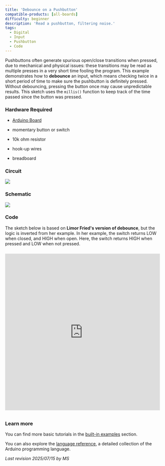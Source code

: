 ```yaml
---
title: 'Debounce on a Pushbutton'
compatible-products: [all-boards]
difficulty: beginner
description: 'Read a pushbutton, filtering noise.'
tags: 
  - Digital
  - Input
  - Pushbutton
  - Code
---
```


Pushbuttons often generate spurious open/close transitions when pressed, due to mechanical and physical issues: these transitions may be read as multiple presses in a very short time fooling the program. This example demonstrates how to **debounce** an input, which means checking twice in a short period of time to make sure the pushbutton is definitely pressed. Without debouncing, pressing the button once may cause unpredictable results. This sketch uses the `millis()` function to keep track of the time passed since the button was pressed.

### Hardware Required

- [Arduino Board](https://store.arduino.cc/collections/boards-modules)

- momentary button or switch

- 10k ohm resistor

- hook-up wires

- breadboard

### Circuit

![](assets/circuit.png)


### Schematic


![](assets/schematic.png)

###  Code

The sketch below is based on **Limor Fried's version of debounce**, but the logic is inverted from her example. In her example, the switch returns LOW when closed, and HIGH when open.  Here, the switch returns HIGH when pressed and LOW when not pressed.

<iframe src="https://app.arduino.cc/sketches/632a05ab-f781-4b43-9825-c7ca7984200f?view-mode=embed" style="height:510px;width:100%;margin:10px 0" frameborder=0></iframe>

### Learn more

You can find more basic tutorials in the [built-in examples](/built-in-examples) section.

You can also explore the [language reference](https://www.arduino.cc/reference/en/), a detailed collection of the Arduino programming language.

*Last revision 2025/07/15 by MS*
